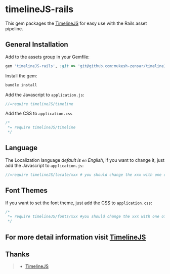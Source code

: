 # timelineJS-rails

This gem packages the [TimelineJS](https://github.com/NUKnightLab/TimelineJS) for easy use with the Rails asset pipeline.

## General Installation

Add to the assets group in your Gemfile:

```ruby
gem 'timelineJS-rails', :git => 'git@github.com:mukesh-zensar/timelineJS-rails.git'
```

Install the gem:

```ruby
bundle install
```

Add the Javascript to `application.js`:


```javascript
//=require timelineJS/timeline
```

Add the CSS to `application.css`

```css
/*
 *= require timelineJS/timeline
 */
```

## Language

The Localization language *default is `en` English*,
if you want to change it, just add the Javascript to `application.js`:

```javascript
//=require timelineJS/locale/xxx # you should change the xxx with one of the available
```

## Font Themes
If you want to set the font theme, just add the CSS to `application.css`:

```css
/*
 *= require timelineJS/fonts/xxx #you should change the xxx with one of the available font themes below
 */
```

## For more detail information visit [TimelineJS](https://github.com/NUKnightLab/TimelineJS)

## Thanks
>- [TimelineJS](http://timeline.knightlab.com)